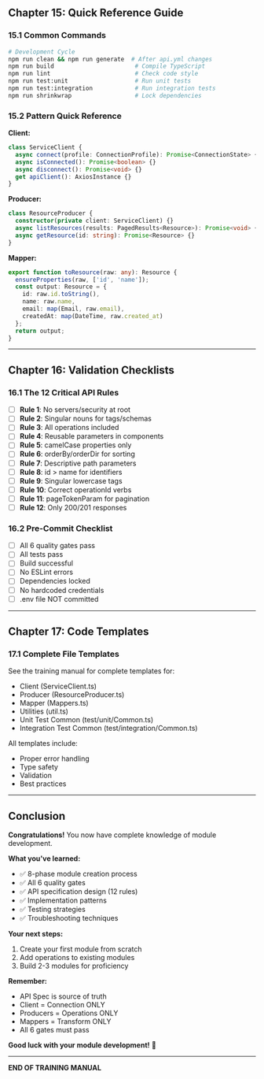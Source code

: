 ## Chapter 15: Quick Reference Guide

### 15.1 Common Commands

```bash
# Development Cycle
npm run clean && npm run generate  # After api.yml changes
npm run build                       # Compile TypeScript
npm run lint                        # Check code style
npm run test:unit                   # Run unit tests
npm run test:integration            # Run integration tests
npm run shrinkwrap                  # Lock dependencies
```

### 15.2 Pattern Quick Reference

**Client:**
```typescript
class ServiceClient {
  async connect(profile: ConnectionProfile): Promise<ConnectionState> {}
  async isConnected(): Promise<boolean> {}
  async disconnect(): Promise<void> {}
  get apiClient(): AxiosInstance {}
}
```

**Producer:**
```typescript
class ResourceProducer {
  constructor(private client: ServiceClient) {}
  async listResources(results: PagedResults<Resource>): Promise<void> {}
  async getResource(id: string): Promise<Resource> {}
}
```

**Mapper:**
```typescript
export function toResource(raw: any): Resource {
  ensureProperties(raw, ['id', 'name']);
  const output: Resource = {
    id: raw.id.toString(),
    name: raw.name,
    email: map(Email, raw.email),
    createdAt: map(DateTime, raw.created_at)
  };
  return output;
}
```

---

## Chapter 16: Validation Checklists

### 16.1 The 12 Critical API Rules

- [ ] **Rule 1**: No servers/security at root
- [ ] **Rule 2**: Singular nouns for tags/schemas
- [ ] **Rule 3**: All operations included
- [ ] **Rule 4**: Reusable parameters in components
- [ ] **Rule 5**: camelCase properties only
- [ ] **Rule 6**: orderBy/orderDir for sorting
- [ ] **Rule 7**: Descriptive path parameters
- [ ] **Rule 8**: id > name for identifiers
- [ ] **Rule 9**: Singular lowercase tags
- [ ] **Rule 10**: Correct operationId verbs
- [ ] **Rule 11**: pageTokenParam for pagination
- [ ] **Rule 12**: Only 200/201 responses

### 16.2 Pre-Commit Checklist

- [ ] All 6 quality gates pass
- [ ] All tests pass
- [ ] Build successful
- [ ] No ESLint errors
- [ ] Dependencies locked
- [ ] No hardcoded credentials
- [ ] .env file NOT committed

---

## Chapter 17: Code Templates

### 17.1 Complete File Templates

See the training manual for complete templates for:
- Client (ServiceClient.ts)
- Producer (ResourceProducer.ts)
- Mapper (Mappers.ts)
- Utilities (util.ts)
- Unit Test Common (test/unit/Common.ts)
- Integration Test Common (test/integration/Common.ts)

All templates include:
- Proper error handling
- Type safety
- Validation
- Best practices

---

## Conclusion

**Congratulations!** You now have complete knowledge of module development.

**What you've learned:**
- ✅ 8-phase module creation process
- ✅ All 6 quality gates
- ✅ API specification design (12 rules)
- ✅ Implementation patterns
- ✅ Testing strategies
- ✅ Troubleshooting techniques

**Your next steps:**
1. Create your first module from scratch
2. Add operations to existing modules
3. Build 2-3 modules for proficiency

**Remember:**
- API Spec is source of truth
- Client = Connection ONLY
- Producers = Operations ONLY
- Mappers = Transform ONLY
- All 6 gates must pass

**Good luck with your module development!** 🚀

---

**END OF TRAINING MANUAL**
